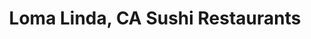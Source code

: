 ---
layout: city
title: Loma Linda, CA Sushi Restaurants
permalink: /california/loma-linda/
stateAbbr: CA
stateName: California
cityName: Loma Linda

---